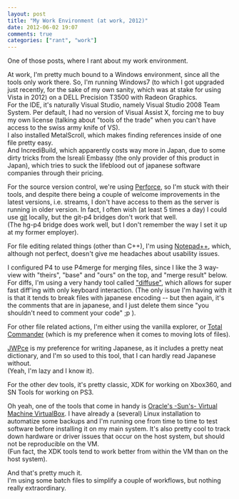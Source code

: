 ```yaml
---
layout: post
title: "My Work Environment (at work, 2012)"
date: 2012-06-02 19:07
comments: true
categories: ["rant", "work"]
---
```


One of those posts, where I rant about my work environment.

At work, I'm pretty much bound to a Windows environment,
since all the tools only work there.
So, I'm running Windows7
(to which I got upgraded just recently, for the sake of my own sanity,
which was at stake for using Vista in 2012)
on a DELL Precision T3500 with Radeon Graphics.  
For the IDE, it's naturally Visual Studio,
namely Visual Studio 2008 Team System.
Per default, I had no version of Visual Assist X,
forcing me to buy my own license
(talking about "tools of the trade" when you can't have access to the swiss army knife of VS).  
I also installed MetalScroll,
which makes finding references inside of one file pretty easy.  
And IncrediBuild,
which apparently costs way more in Japan,
due to some dirty tricks from the Isreali Embassy (the only provider of this product in Japan),
which tries to suck the lifeblood out of japanese software companies through their pricing.

For the source version control,
we're using [Perforce](http://www,perforce.com),
so I'm stuck with their tools,
and despite there being a couple of welcome improvements in the latest versions,
i.e. streams,
I don't have access to them as the server is running in older version.
In fact, I often wish (at least 5 times a day) I could use [git](http://www.git-scm.com) locally,
but the git-p4 bridges don't work that well.  
(The hg-p4 bridge does work well, but I don't remember the way I set it up at my former employer).

For file editing related things (other than C++),
I'm using [Notepad++](http://notepadplusplus.sf.net),
which, although not perfect,
doesn't give me headaches about usability issues.

I configured P4 to use P4merge for merging files,
since I like the 3 way-view with
"theirs", "base" and "ours" on the top,
and "merge result" below.  
For diffs, I'm using a very handy tool called ["diffuse"](http://diffuse.sf.net),
which allows for super fast diff'ing with only keyboard interaction.
(The only issue I'm having with it is that it tends to break files with japanese encoding --
but then again, it's the comments that are in japanese,
and I just delete them since "you shouldn't need to comment your code" ;p ).

For other file related actions,
I'm either using the vanilla explorer,
or [Total Commander](http://www.ghisler.com)
(which is my preference when it comes to moving lots of files).

[JWPce](http://www.physics.ucla.edu/~grosenth/jwpce.html)
is my preference for writing Japanese,
as it includes a pretty neat dictionary,
and I'm so used to this tool,
that I can hardly read Japanese without.  
(Yeah, I'm lazy and I know it).

For the other dev tools,
it's pretty classic,
XDK for working on Xbox360,
and SN Tools for working on PS3.

Oh yeah, one of the tools that come in handy is
[Oracle's -Sun's- Virtual Machine VirtualBox](https://www.virtualbox.org).
I have already a (several) Linux installation to automatize some backups
and I'm running one from time to time to test software before installing it on my main system.
It's also pretty cool to track down hardware or driver issues that occur on the host system,
but should not be reproducible on the VM.  
(Fun fact, the XDK tools tend to work better from within the VM than on the host system). 

And that's pretty much it.  
I'm using some batch files to simplify a couple of workflows,
but nothing really extraordinary.

